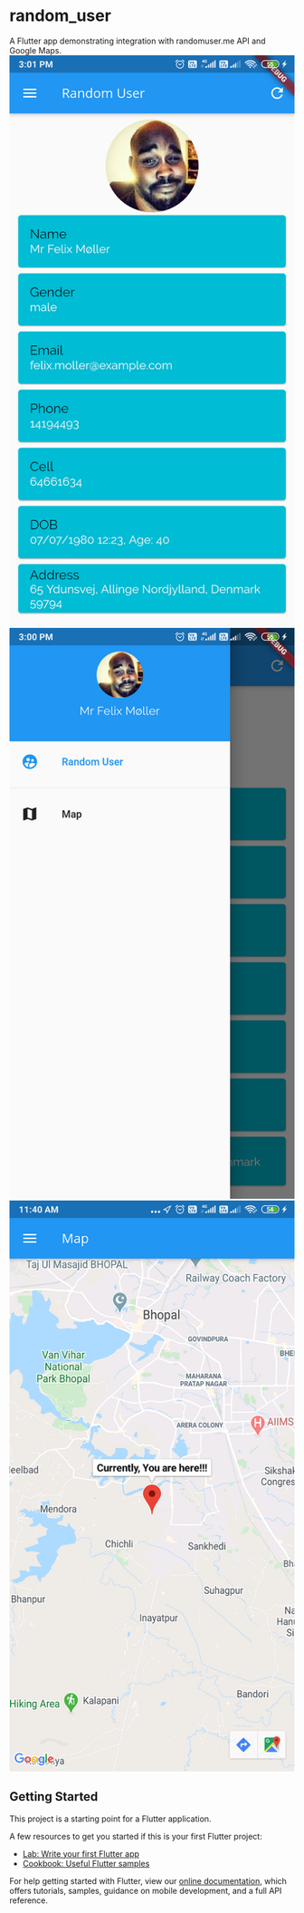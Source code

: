 # random_user

A Flutter app demonstrating integration with randomuser.me API and Google Maps.
![Random User With Refresh](https://github.com/vikalpnagar/random_user/blob/master/screenshots/1.%20Random-User.png)
![Application Navigation Drawer](https://github.com/vikalpnagar/random_user/blob/master/screenshots/2.%20App-Drawer.png)
![Google Map With Current Location](https://github.com/vikalpnagar/random_user/blob/master/screenshots/3.%20Map-with-current-location.png)

## Getting Started

This project is a starting point for a Flutter application.

A few resources to get you started if this is your first Flutter project:

- [Lab: Write your first Flutter app](https://flutter.dev/docs/get-started/codelab)
- [Cookbook: Useful Flutter samples](https://flutter.dev/docs/cookbook)

For help getting started with Flutter, view our
[online documentation](https://flutter.dev/docs), which offers tutorials,
samples, guidance on mobile development, and a full API reference.
